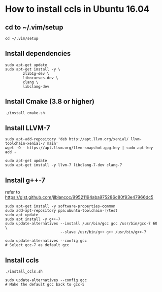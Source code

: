 # How to install ccls in Ubuntu 16.04

## cd to ~/.vim/setup

    cd ~/.vim/setup

## Install dependencies

    sudo apt-get update
    sudo apt-get install -y \
            zlib1g-dev \
            libncurses-dev \
            clang \
            libclang-dev

## Install Cmake (3.8 or higher)

    ./install_cmake.sh

## Install LLVM-7

    sudo apt-add-repository 'deb http://apt.llvm.org/xenial/ llvm-toolchain-xenial-7 main'
    wget -O - https://apt.llvm.org/llvm-snapshot.gpg.key | sudo apt-key add -

    sudo apt-get update
    sudo apt-get install -y llvm-7 libclang-7-dev clang-7

## Install g++-7
refer to <https://gist.github.com/jlblancoc/99521194aba975286c80f93e47966dc5>

    sudo apt-get install -y software-properties-common
    sudo add-apt-repository ppa:ubuntu-toolchain-r/test
    sudo apt update
    sudo apt install -y g++-7
    sudo update-alternatives --install /usr/bin/gcc gcc /usr/bin/gcc-7 60 \
                             --slave /usr/bin/g++ g++ /usr/bin/g++-7

    sudo update-alternatives --config gcc
    # Select gcc-7 as default gcc

## Install ccls

    ./install_ccls.sh

    sudo update-alternatives --config gcc
    # Make the default gcc back to gcc-5
